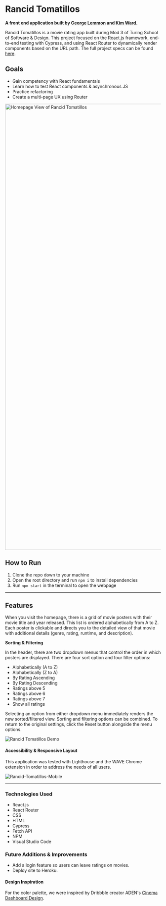 # Rancid Tomatillos

**A front end application built by [George Lemmon](https://github.com/GALemmon) and [Kim Ward](https://github.com/kmewrd).**

Rancid Tomatillos is a movie rating app built during Mod 3 of Turing School of Software & Design. This project focused on the React.js framework, end-to-end testing with Cypress, and using React Router to dynamically render components based on the URL path. The full project specs can be found [here](https://frontend.turing.edu/projects/module-3/rancid-tomatillos-v3.html).

## Goals

- Gain competency with React fundamentals
- Learn how to test React components & asynchronous JS
- Practice refactoring
- Create a multi-page UX using Router

<img width="1440" alt="Homepage View of Rancid Tomatillos" src="https://user-images.githubusercontent.com/79027364/161985539-2c6ad6da-bab1-4672-8ef5-db2564daeb6f.png">

## How to Run

1. Clone the repo down to your machine
2. Open the root directory and run `npm i` to install dependencies
3. Run `npm start` in the terminal to open the webpage

---

## Features

When you visit the homepage, there is a grid of movie posters with their movie title and year released. This list is ordered alphabetically from A to Z. Each poster is clickable and directs you to the detailed view of that movie with additional details (genre, rating, runtime, and description).

**Sorting & Filtering**

In the header, there are two dropdown menus that control the order in which posters are displayed. There are four sort option and four filter options:
- Alphabetically (A to Z)
- Alphabetically (Z to A)
- By Rating Ascending
- By Rating Descending
- Ratings above 5
- Ratings above 6
- Ratings above 7
- Show all ratings

Selecting an option from either dropdown menu immediately renders the new sorted/filtered view. Sorting and filtering options can be combined. To return to the original settings, click the Reset button alongside the menu options.

![Rancid Tomatillos Demo](https://user-images.githubusercontent.com/79027364/161874605-45442411-2c3c-4c7b-9234-3ef0174ea7e6.gif)

#### Accessibility & Responsive Layout

This application was tested with Lighthouse and the WAVE Chrome extension in order to address the needs of all users.

![Rancid-Tomatillos-Mobile](https://user-images.githubusercontent.com/79027364/161875414-82cbe288-ef80-4562-8c80-8742eff389b0.gif)

---

### Technologies Used
- React.js
- React Router
- CSS
- HTML
- Cypress
- Fetch API
- NPM
- Visual Studio Code

### Future Additions & Improvements
- Add a login feature so users can leave ratings on movies.
- Deploy site to Heroku.

#### Design Inspiration
For the color palette, we were inspired by Dribbble creator ADEN's [Cinema Dashboard Design](https://dribbble.com/shots/15401391-Cinema-Dashboard-Design).